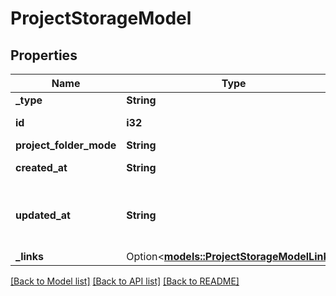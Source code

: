 # ProjectStorageModel

## Properties

Name | Type | Description | Notes
------------ | ------------- | ------------- | -------------
**_type** | **String** |  | 
**id** | **i32** | The project storage's id | 
**project_folder_mode** | **String** |  | 
**created_at** | **String** | Time of creation | 
**updated_at** | **String** | Time of the most recent change to the project storage | 
**_links** | Option<[**models::ProjectStorageModelLinks**](ProjectStorageModel__links.md)> |  | [optional]

[[Back to Model list]](../README.md#documentation-for-models) [[Back to API list]](../README.md#documentation-for-api-endpoints) [[Back to README]](../README.md)


